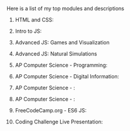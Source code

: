 Here is a list of my top modules and descriptions

1. HTML and CSS:

2. Intro to JS:

3. Advanced JS: Games and Visualization

4. Advanced JS: Natural Simulations

5. AP Computer Science - Programming:

6. AP Computer Science - Digital Information:

7. AP Computer Science - :

8. AP Computer Science - :

9. FreeCodeCamp.org - ES6 JS:

10. Coding Challenge Live Presentation:
